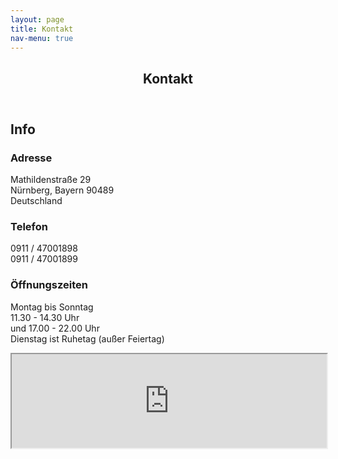 ```yaml
---
layout: page
title: Kontakt
nav-menu: true
---
```


<!-- Main -->
<div id="main" class="alt">

<!-- One -->
<section id="one">
	<div class="inner">
		<header class="major">
			<h1>Kontakt</h1>
		</header>

<!-- Content -->
<h2 id="content">Info</h2>
<div class="row">
	<!-- Break -->
	<div class="4u 12u$(medium)">
		<h3>Adresse</h3>
     		<p>Mathildenstraße 29 <br> Nürnberg, Bayern 90489 <br> Deutschland</p>
	</div>
	<div class="4u 12u$(medium)">
		<h3>Telefon</h3>
		<p>0911 / 47001898 <br> 0911 / 47001899</p>
	</div>
	<div class="4u$ 12u$(medium)">
		<h3>Öffnungszeiten</h3>
    <p>Montag bis Sonntag <br> 11.30 - 14.30 Uhr <br> und 17.00 - 22.00 Uhr <br> Dienstag ist Ruhetag (außer Feiertag)</p>	
	</div>
</div>

<iframe src="https://www.google.com/maps/embed?pb=!1m18!1m12!1m3!1d2593.2013539235295!2d11.097701315695817!3d49.461809979351266!2m3!1f0!2f0!3f0!3m2!1i1024!2i768!4f13.1!3m3!1m2!1s0x479f579463125539%3A0x3752aade544fead2!2sChina-Thai+Restaurant+Do!5e0!3m2!1sde!2sde!4v1551220010038" style="width:100%;" allowfullscreen></iframe>				


</div>
</section>

</div>
